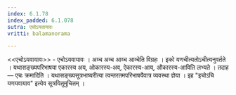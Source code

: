 ```yaml
---
index: 6.1.78
index_padded: 6.1.078
sutra: एचोऽयवायावः
vritti: balamanorama

---
```

<<एचोऽयवायावः>> - एचोऽयवायावः । अय्च अव्च आय्च आव्चेति विग्रहः । इको यणचीत्यतोऽचीत्यनुवर्तते । यथासङ्ख्यपरिभाषया एकारस्य अय्, ओकारस्य-अव्, ऐकारस्य-आय्, औकारस्य-आविति लभ्यते । तदाह — एचः क्रमादिति । यथासङ्ख्यसूत्रभाष्यरीत्या त्वन्तरतमपरिभाषयैवात्र व्यवस्था ज्ञेया । इह "इचोऽचि यणयवायाव" इत्येव सूत्रयितुमुचितम् । 